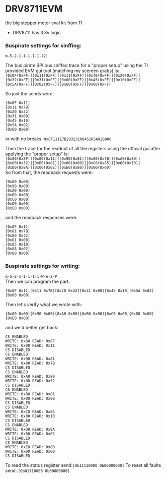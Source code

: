 # DRV8711EVM
the big stepper motor eval kit from TI  
- DRV8711 has 3.3v logic

### Buspirate settings for sinffing:
`m-5-2-1-1-1-1-1-(2)`

The bus pirate SPI bus sniffed trace for a "proper setup" using the TI provided EVM gui tool (matching my scereen grabs) is:  
`[0x0F(0xFF)][0x11(0xFF)][0x11(0xFF)][0x7B(0xFF)][0x20(0xFF)][0x32(0xFF)][0x31(0xFF)][0x00(0xFF)][0x45(0xFF)][0x10(0xFF)][0x5A(0xFF)][0x02(0xFF)][0x60(0xFF)][0x00(0xFF)`

So just the sends were:
```
[0x0F 0x11]
[0x11 0x7B]
[0x20 0x32]
[0x31 0x00]
[0x45 0x10]
[0x5A 0x02]
[0x60 0x00]
```
or with no breaks: 
`0x0F11117B2032310045105A026000`

Then the trace for the readout of all the registers using the official gui after applying the "proper setup" is:  
`[0x80(0x8F)][0x00(0x11)][0x90(0x81)][0x00(0x7B)][0xA0(0x80)][0x00(0x32)][0xB0(0x81)][0x00(0x00)][0xC0(0x85)][0x00(0x10)][0xD0(0x8A)][0x00(0x02)][0xE0(0x80)][0x00(0x00)`  
So from that, the readback requests were:
```
[0x80 0x00]
[0x90 0x00]
[0xA0 0x00]
[0xB0 0x00]
[0xC0 0x00]
[0xD0 0x00]
[0xE0 0x00]
```
and the readback responses were:
```
[0x8F 0x11]
[0x81 0x7B]
[0x80 0x32]
[0x81 0x00]
[0x85 0x10]
[0x8A 0x02]
[0x80 0x00]
```

### Buspirate settings for writing:  
`m-5-2-1-1-1-1-1-W-e-2-P`  
Then we can program the part:
```
[0x0F 0x11][0x11 0x7B][0x20 0x32][0x31 0x00][0x45 0x10][0x5A 0x02][0x60 0x00]
```
Then let's verify what we wrote with:
```
{0x80 0x00]{0x90 0x00]{0xA0 0x00]{0xB0 0x00]{0xC0 0x00]{0xD0 0x00]{0xE0 0x00]
```
and we'd better get back:
```
CS ENABLED
WRITE: 0x80 READ: 0x8F 
WRITE: 0x00 READ: 0x11 
CS DISABLED
CS ENABLED
WRITE: 0x90 READ: 0x81 
WRITE: 0x00 READ: 0x7B 
CS DISABLED
CS ENABLED
WRITE: 0xA0 READ: 0x80 
WRITE: 0x00 READ: 0x32 
CS DISABLED
CS ENABLED
WRITE: 0xB0 READ: 0x81 
WRITE: 0x00 READ: 0x00 
CS DISABLED
CS ENABLED
WRITE: 0xC0 READ: 0x85 
WRITE: 0x00 READ: 0x10 
CS DISABLED
CS ENABLED
WRITE: 0xD0 READ: 0x8A 
WRITE: 0x00 READ: 0x02 
CS DISABLED
CS ENABLED
WRITE: 0xE0 READ: 0x80 
WRITE: 0x00 READ: 0x00 
CS DISABLED
```
To read the status register send:`{0b11110000 0b00000000]`
To reset all faults send: `[0b01110000 0b00000000]`
